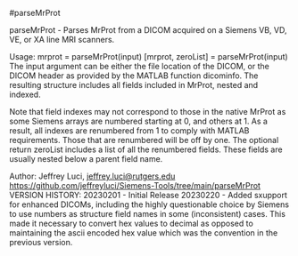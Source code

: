 #parseMrProt

parseMrProt - Parses MrProt from a DICOM acquired on a Siemens VB, VD,
VE, or XA line MRI scanners.

Usage:  mrprot = parseMrProt(input)
        [mrprot, zeroList] = parseMrProt(input)
 The input argument can be either the file location of the DICOM, or the
 DICOM header as provided by the MATLAB function dicominfo. The resulting 
 structure includes all fields included in MrProt, nested and indexed.
 
 Note that field indexes may not correspond to those in the native MrProt 
 as some Siemens arrays are numbered starting at 0, and others at 1. As a
 result, all indexes are renumbered from 1 to comply with MATLAB
 requirements. Those that are renumbered will be off by one. The optional 
 return  zeroList includes a list of all the renumbered fields. These 
 fields are usually nested below a parent field name.
 
 Author: Jeffrey Luci, jeffrey.luci@rutgers.edu
 https://github.com/jeffreyluci/Siemens-Tools/tree/main/parseMrProt
 VERSION HISTORY:
 20230201 - Initial Release
 20230220 - Added sxupport for enhanced DICOMs, including the highly
            questionable choice by Siemens to use numbers as structure
            field names in some (inconsistent) cases. This made it
            necessary to convert hex values to decimal as opposed to
            maintaining the ascii encoded hex value which was the 
            convention in the previous version.   
